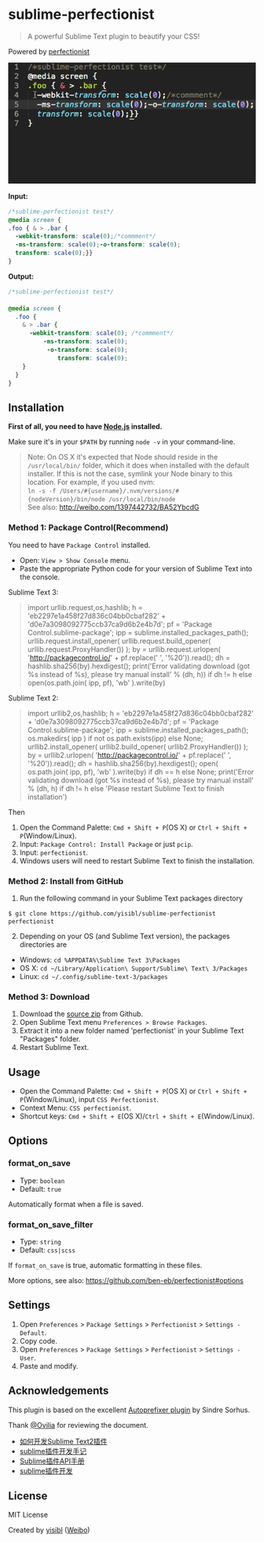 # sublime-perfectionist

> A powerful Sublime Text plugin to beautify your CSS!

Powered by [perfectionist](https://github.com/ben-eb/perfectionist)


![screenshot](shot.gif)

**Input:**

```css
/*sublime-perfectionist test*/
@media screen {
.foo { & > .bar {
  -webkit-transform: scale(0);/*commment*/
  -ms-transform: scale(0);-o-transform: scale(0);
  transform: scale(0);}}
}
```

**Output:**

```css
/*sublime-perfectionist test*/

@media screen {
  .foo {
    & > .bar {
      -webkit-transform: scale(0); /*commment*/
          -ms-transform: scale(0);
           -o-transform: scale(0);
              transform: scale(0);
    }
  }
}
```

## Installation

**First of all, you need to have [Node.js](https://nodejs.org/) installed.**

Make sure it's in your `$PATH` by running `node -v` in your command-line.

> Note: On OS X it's expected that Node should reside in the `/usr/local/bin/` folder, 
which it does when installed with the default installer. If this is not the case,
symlink your Node binary to this location. For example, if you used nvm:  
`ln -s -f /Users/#{username}/.nvm/versions/#{nodeVersion}/bin/node /usr/local/bin/node`  
See also: http://weibo.com/1397442732/BA52YbcdG


### Method 1: Package Control(Recommend)

You need to have `Package Control` installed.

* Open: `View > Show Console` menu.
* Paste the appropriate Python code for your version of Sublime Text into the console.

Sublime Text 3:


> import urllib.request,os,hashlib; h = 'eb2297e1a458f27d836c04bb0cbaf282' + 'd0e7a3098092775ccb37ca9d6b2e4b7d'; pf = 'Package Control.sublime-package'; ipp = sublime.installed_packages_path(); urllib.request.install_opener( urllib.request.build_opener( urllib.request.ProxyHandler()) ); by = urllib.request.urlopen( 'http://packagecontrol.io/' + pf.replace(' ', '%20')).read(); dh = hashlib.sha256(by).hexdigest(); print('Error validating download (got %s instead of %s), please try manual install' % (dh, h)) if dh != h else open(os.path.join( ipp, pf), 'wb' ).write(by)


Sublime Text 2:

> import urllib2,os,hashlib; h = 'eb2297e1a458f27d836c04bb0cbaf282' + 'd0e7a3098092775ccb37ca9d6b2e4b7d'; pf = 'Package Control.sublime-package'; ipp = sublime.installed_packages_path(); os.makedirs( ipp ) if not os.path.exists(ipp) else None; urllib2.install_opener( urllib2.build_opener( urllib2.ProxyHandler()) ); by = urllib2.urlopen( 'http://packagecontrol.io/' + pf.replace(' ', '%20')).read(); dh = hashlib.sha256(by).hexdigest(); open( os.path.join( ipp, pf), 'wb' ).write(by) if dh == h else None; print('Error validating download (got %s instead of %s), please try manual install' % (dh, h) if dh != h else 'Please restart Sublime Text to finish installation')

Then

1. Open the Command Palette: `Cmd + Shift + P`(OS X) or `Ctrl + Shift + P`(Window/Linux).
2. Input: `Package Control: Install Package` or just `pcip`.
3. Input: `perfectionist`.
4. Windows users will need to restart Sublime Text to finish the installation.


### Method 2: Install from GitHub

1. Run the following command in your Sublime Text packages directory 
```
$ git clone https://github.com/yisibl/sublime-perfectionist perfectionist
```
2. Depending on your OS (and Sublime Text version), the packages directories are 

  * Windows: `cd %APPDATA%\Sublime Text 3\Packages`
  * OS X: `cd ~/Library/Application\ Support/Sublime\ Text\ 3/Packages`
  * Linux: `cd ~/.config/sublime-text-3/packages`

### Method 3: Download

1. Download the [source zip](https://github.com/yisibl/sublime-perfectionist/archive/master.zip) from Github.
2. Open Sublime Text menu `Preferences > Browse Packages`.
3. Extract it into a new folder named 'perfectionist' in your Sublime Text "Packages" folder.
4. Restart Sublime Text.


## Usage

* Open the Command Palette: `Cmd + Shift + P`(OS X) or `Ctrl + Shift + P`(Window/Linux), input `CSS Perfectionist`.
* Context Menu: `CSS perfectionist`.
* Shortcut keys: `Cmd + Shift + E`(OS X)/`Ctrl + Shift + E`(Window/Linux).

## Options

### format_on_save

* Type: `boolean`
* Default: `true`

Automatically format when a file is saved.

### format_on_save_filter

* Type: `string`
* Default: `css|scss`

If `format_on_save` is true, automatic formatting in these files.

More options, see also: https://github.com/ben-eb/perfectionist#options

## Settings

1. Open `Preferences` > `Package Settings` > `Perfectionist` > `Settings - Default`.
2. Copy code.
3. Open `Preferences` > `Package Settings` > `Perfectionist` > `Settings - User`.
4. Paste and modify.

## Acknowledgements

This plugin is based on the excellent [Autoprefixer plugin](https://github.com/sindresorhus/sublime-autoprefixer) by Sindre Sorhus.

Thank [@Ovilia](https://github.com/Ovilia/) for reviewing the document.

* [如何开发Sublime Text2插件](http://www.welefen.com/how-to-develop-sublime-text-plugin.html)
* [sublime插件开发手记](http://www.hickwu.com/sublime%E6%8F%92%E4%BB%B6%E5%BC%80%E5%8F%91%E6%89%8B%E8%AE%B0)
* [Sublime插件API手册 ](http://mux.alimama.com/posts/549)
* [sublime插件开发](http://mux.alimama.com/posts/541)

## License

MIT License

Created by [yisibl](https://github.com/yisibl/) ([Weibo](http://weibo.com/jieorlin))
